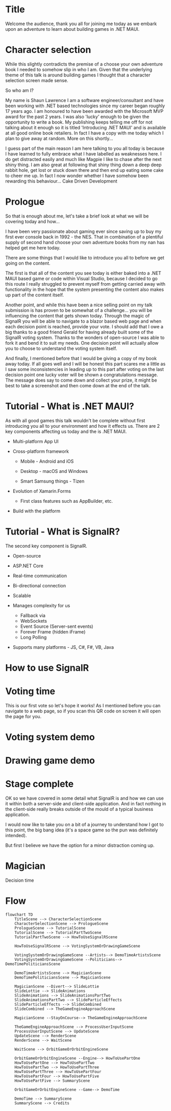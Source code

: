 ﻿
# Title

Welcome the audience, thank you all for joining me today as we embark upon an adventure to learn about building games in .NET MAUI.

# Character selection

While this slightly contradicts the premise of a choose your own adventure book I needed to somehow slip in who I am. Given that the underlying theme of this talk is around building games I thought that a character selection screen made sense.

So who am I?

My name is Shaun Lawrence
I am a software engineer/consultant and have been working with .NET based technologies since my career began roughly 17 years ago.
I am honoured to have been awarded with the Microsoft MVP award for the past 2 years.
I was also 'lucky' enough to be given the opportunity to write a book. My publishing keeps telling me off for not talking about it enough so it is titled 'Introducing .NET MAUI' and is available at all good online book retailers.
In fact I have a copy with me today which I plan to give away at random. More on this shortly...

I guess part of the main reason I am here talking to you all today is because I have learned to fully embrace what I have labelled as weaknesses here.
I do get distracted easily and much like Magpie I like to chase after the next shiny thing.
I am also great at following that shiny thing down a deep deep rabbit hole, get lost or stuck down there and then end up eating some cake to cheer me up.
In fact I now wonder whether I have somehow been rewarding this behaviour... Cake Driven Development

# Prologue

So that is enough about me, let's take a brief look at what we will be covering today and how...

I have been very passionate about gaming ever since saving up to buy my first ever console back in 1992 - the NES. That in combination of a plentiful supply of second hand choose your own adventure books from my nan has helped get me here today.

There are some things that I would like to introduce you all to before we get going on the content.

The first is that all of the content you see today is either baked into a .NET MAUI based game or code within Visual Studio, because I decided to go this route I really struggled to prevent myself from getting carried away with functionality in the hope that the system presenting the content also makes up part of the content itself.

Another point, and while this have been a nice selling point on my talk submission is has proven to be somewhat of a challenge... you will be influencing the content that gets shown today. Through the magic of SignalR you will be able to navigate to a blazor based web page and when each decision point is reached, provide your vote. I should add that I owe a big thanks to a good friend Gerald for having already built some of the SignalR voting system. Thanks to the wonders of open-source I was able to fork it and bend it to suit my needs. One decision point will actually allow you to choose to understand the voting system itself.

And finally, I mentioned before that I would be giving a copy of my book away today. If all goes well and I will be honest this part scares me a little as I saw some inconsistencies in leading up to this part
after voting on the last decision point one lucky voter will be shown a congratulations message. The message does say to come down and collect your prize, it might be best to take a screenshot and then come down
at the end of the talk.

# Tutorial - What is .NET MAUI?

As with all good games this talk wouldn't be complete without first introducing you all to your environment and how it effects us. There are 2 key components affecting us today and the is .NET MAUI.

- Multi-platform App UI

- Cross-platform framework

  - Mobile - Android and iOS

  - Desktop - macOS and Windows

  - Smart Samsung things - Tizen

- Evolution of Xamarin.Forms

  - First class features such as AppBuilder, etc.

- Build with the platform

# Tutorial - What is SignalR?

The second key component is SignalR.

- Open-source

- ASP.NET Core

- Real-time communication

- Bi-directional connection

- Scalable

- Manages complexity for us
    - Fallback via
    - WebSockets
    - Event Source (Server-sent events)
    - Forever Frame (hidden iFrame)
    - Long Polling

- Supports many platforms - JS, C#, F#, VB, Java

# How to use SignalR



# Voting time

This is our first vote so let's hope it works! As I mentioned before you can navigate to a web page, so if you scan this QR code on screen it will open the page for you.

# Voting system demo

# Drawing game demo


# Stage complete

OK so we have covered in some detail what SignalR is and how we can use it within both a server-side and client-side application. And in fact nothing in the client-side really breaks outside of the mould of a typical business application.

I would now like to take you on a bit of a journey to understand how I got to this point, the big bang idea (it's a space game so the pun was definitely intended).

But first I believe we have the option for a minor distraction coming up.

# Magician

Decision time

# Flow

```mermaid
flowchart TD
    TitleScene --> CharacterSelectionScene
    CharacterSelectionScene --> PrologueScene
    PrologueScene --> TutorialScene
    TutorialScene --> TutorialPartTwoScene
    TutorialPartTwoScene --> HowToUseSignalRScene

    HowToUseSignalRScene --> VotingSystemOrDrawingGameScene

    VotingSystemOrDrawingGameScene --Artists--> DemoTimeArtistsScene
    VotingSystemOrDrawingGameScene --Politicians--> DemoTimePoliticiansScene

    DemoTimeArtistsScene --> MagicianScene
    DemoTimePoliticiansScene --> MagicianScene

    MagicianScene --Divert--> SlideLottie
    SlideLottie --> SlideAnimations
    SlideAnimations --> SlideAnimationsPartTwo
    SlideAnimationsPartTwo --> SlideParticleEffects
    SlideParticleEffects --> SlideCombined
    SlideCombined --> TheGameEngineApproachScene

    MagicianScene --StayOnCourse--> TheGameEngineApproachScene

    TheGameEngineApproachScene --> ProcessUserInputScene
    ProcessUserInputScene --> UpdateScene
    UpdateScene --> RenderScene
    RenderScene --> WaitScene

    WaitScene --> OrbitGameOrOrbitEngineScene

    OrbitGameOrOrbitEngineScene --Engine--> HowToUsePartOne
    HowToUsePartOne --> HowToUsePartTwo
    HowToUsePartTwo --> HowToUsePartThree
    HowToUsePartThree --> HowToUsePartFour
    HowToUsePartFour --> HowToUsePartFive
    HowToUsePartFive --> SummaryScene

    OrbitGameOrOrbitEngineScene --Game--> DemoTime

    DemoTime --> SummaryScene
    SummaryScene --> Credits
```
